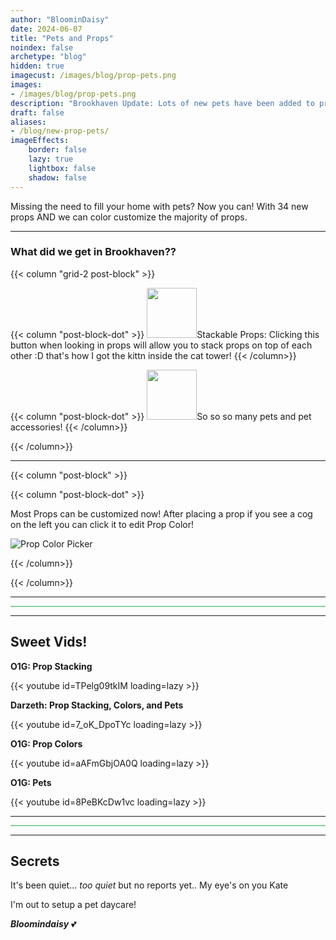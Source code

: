 ```yaml
---
author: "BloominDaisy"
date: 2024-06-07
title: "Pets and Props"
noindex: false
archetype: "blog"
hidden: true
imagecust: /images/blog/prop-pets.png
images:
- /images/blog/prop-pets.png
description: "Brookhaven Update: Lots of new pets have been added to props in addition to props can now be color customized!"
draft: false
aliases:
- /blog/new-prop-pets/
imageEffects:
    border: false
    lazy: true
    lightbox: false
    shadow: false
---
```


Missing the need to fill your home with pets? Now you can! With 34 new props AND we can color customize the majority of props.

---

### What did we get in Brookhaven??

{{< column "grid-2 post-block" >}}

{{< column "post-block-dot" >}}
<img src="/images/blog/prop_stack_feature_button.png" loading="lazy" style="width: 80px; height: 80px;">Stackable Props: Clicking this button when looking in props will allow you to stack props on top of each other :D that's how I got the kittn inside the cat tower!
{{< /column>}}

{{< column "post-block-dot" >}}
<img src="/images/blog/prop_category_pets_icon.png" loading="lazy" style="width: 80px; height: 80px;">So so so many pets and pet accessories!
{{< /column>}}


{{< /column>}}

---
{{< column "post-block" >}}

{{< column "post-block-dot" >}}

Most Props can be customized now! After placing a prop if you see a cog on the left you can click it to edit Prop Color!

![Prop Color Picker](/images/blog/prop_customize_color_feature.png)

{{< /column>}}



{{< /column>}}

---

<hr style="background-color: #28b44c" size=8 class="post-block">

---

## Sweet Vids!

<div class="grid-2 post-vid-dot">

**O1G: Prop Stacking** <div class="grid-1">{{< youtube id=TPelg09tkIM loading=lazy >}}</div>


**Darzeth: Prop Stacking, Colors, and Pets** <div class="grid-1">{{< youtube id=7_oK_DpoTYc loading=lazy >}}</div>


**O1G: Prop Colors** <div class="grid-1">{{< youtube id=aAFmGbjOA0Q loading=lazy >}}</div>


**O1G: Pets** <div class="grid-1">{{< youtube id=8PeBKcDw1vc loading=lazy >}}</div>
</div>


---

<hr style="background-color: #28b44c" size=8 class="post-block">

---

## Secrets

It's been quiet... _too quiet_ but no reports yet.. My eye's on you Kate

I'm out to setup a pet daycare! 

_**Bloomindaisy**_ <span class="nowrap"><span class="emojify">💕</span>